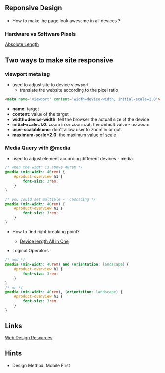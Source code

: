 ## Reponsive Design
- How to make the page look awesome in all devices？
### Hardware vs Software Pixels
[Absolute Length](https://www.w3.org/TR/css-values-3/#absolute-lengths)


## Two ways to make site responsive
### viewport meta tag
- used to adjust site to device viewport
  - translate the website according to the pixel ratio
```html
<meta name='viewport' content='width=device-width, initial-scale=1.0'>
```
- **name**: target
- **content**: value of the target
- **width=device-width**: tell the browser the actuall size of the device
- **initial-scale=1.0**: zoom in or zoom out; the default value - no zoom
- **user-scalable=no**: don't allow user to zoom in or out.
- **maximum-scale=2.0**: the maximum value of scale
### Media Query with @media
- used to adjust element according different devices - media.
```css
/* when the width is above 40rem */
@media (min-width: 40rem) {
    #product-overview h1 {
        font-size: 3rem;
    }
}

/* you could set multiple -  cascading */
@media (min-width: 40rem) {
    #product-overview h1 {
        font-size: 3rem;
    }
}
```

- How to find right breaking point?
  - [Device length All in One](https://www.mydevice.io/)

- Logical Operators
```css
/* and */
@media (min-width: 40rem) and (orientation: landscape) {
    #product-overview h1 {
        font-size: 3rem;
    }
}
/* or */
@media (min-width: 40rem), (orientation: landscape) {
    #product-overview h1 {
        font-size: 3rem;
    }
}
```
## Links
[Web Design Resources](http://floatingboxes.com/resources/)

## Hints
- Design Method: Mobile First